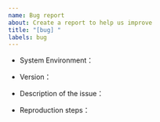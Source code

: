 ```yaml
---
name: Bug report
about: Create a report to help us improve
title: "[bug] "
labels: bug
---
```


<!--
Please provide the following information to quickly locate the problem
-->

- System Environment：


- Version：


- Description of the issue：


- Reproduction steps：

